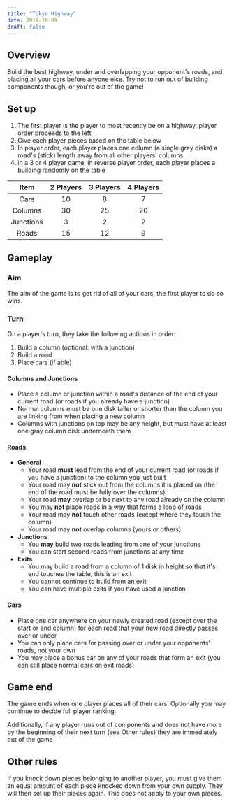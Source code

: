 ```yaml
---
title: "Tokyo Highway"
date: 2019-10-09
draft: false
---
```


## Overview

Build the best highway, under and overlapping your opponent's roads, and placing all your cars before anyone else. Try not to run out of building components though, or you're out of the game!

## Set up

1. The first player is the player to most recently be on a highway, player order proceeds to the left
2. Give each player pieces based on the table below
3. In player order, each player places one column (a single gray disks) a road's (stick) length away from all other players' columns
4. in a 3 or 4 player game, in reverse player order, each player places a building randomly on the table

| Item | 2 Players | 3 Players | 4 Players |
|:--:|:--:|:--:|:--:|
| Cars | 10 | 8 | 7 |
| Columns | 30 | 25 | 20 |
| Junctions | 3 | 2 | 2 |
| Roads | 15 | 12 | 9 |

## Gameplay

### Aim

The aim of the game is to get rid of all of your cars, the first player to do so wins.

### Turn

On a player's turn, they take the following actions in order:

1. Build a column (optional: with a junction)
2. Build a road
3. Place cars (if able)

#### Columns and Junctions

- Place a column or junction within a road's distance of the end of your current road (or roads if you already have a junction)
- Normal columns must be one disk taller or shorter than the column you are linking from when placing a new column
- Columns with junctions on top may be any height, but must have at least one gray column disk underneath them

#### Roads

- **General**
  - Your road **must** lead from the end of your current road (or roads if you have a junction) to the column you just built
  - Your road may **not** stick out from the columns it is placed on (the end of the road must be fully over the columns)
  - Your road **may** overlap or be next to any road already on the column
  - You may **not** place roads in a way that forms a loop of roads
  - Your road may **not** touch other roads (except where they touch the column)
  - Your road may **not** overlap columns (yours or others)
- **Junctions**
  - You **may** build two roads leading from one of your junctions
  - You can start second roads from junctions at any time
- **Exits**
  - You may build a road from a column of 1 disk in height so that it's end touches the table, this is an exit
  - You cannot continue to build from an exit
  - You can have multiple exits if you have used a junction

#### Cars

- Place one car anywhere on your newly created road (except over the start or end column) for each road that your new road directly passes over or under
- You can only place cars for passing over or under your opponents' roads, not your own
- You may place a bonus car on any of your roads that form an exit (you can still place normal cars on exit roads)

## Game end

The game ends when one player places all of their cars. Optionally you may continue to decide full player ranking.

Additionally, if any player runs out of components and does not have more by the beginning of their next turn (see Other rules) they are immediately out of the game

## Other rules

If you knock down pieces belonging to another player, you must give them an equal amount of each piece knocked down from your own supply. They will then set up their pieces again. This does not apply to your own pieces.
